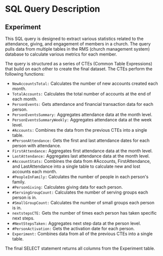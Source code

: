 # SQL Query Description

## Experiment 

This SQL query is designed to extract various statistics related to the attendance, giving, and engagement of members in a church. The query pulls data from multiple tables in the RMS (church management system) database to calculate various metrics for each member.

The query is structured as a series of CTEs (Common Table Expressions) that build on each other to create the final dataset. The CTEs perform the following functions:

* `NewAccountsTotal:` Calculates the number of new accounts created each month.
* `TotalAccounts:` Calculates the total number of accounts at the end of each month.
* `PersonEvents:` Gets attendance and financial transaction data for each person.
* `PersonEventsSummary:` Aggregates attendance data at the month level.
* `PersonEventsSummaryWeekly:` Aggregates attendance data at the week level.
* `#Accounts:` Combines the data from the previous CTEs into a single table.
* `#PersonAttendance:` Gets the first and last attendance dates for each person with attendance.
* `FirstAttendance:` Aggregates first attendance data at the month level.
* `LastAttendance:` Aggregates last attendance data at the month level.
* `#AccountStats:` Combines the data from #Accounts, FirstAttendance, and LastAttendance into a single table to calculate new and lost accounts each month.
* `#PeopleInFamily:` Calculates the number of people in each person's family.
* `#PersonGiving:` Calculates giving data for each person.
* `#ServingGroupCount:` Calculates the number of serving groups each person is in.
* `#SmallGroupCount:` Calculates the number of small groups each person is in.
* `nextstepsCTE:` Gets the number of times each person has taken specific next steps.
* `#NextStepsTaken:` Aggregates next step data at the person level.
* `#PersonActivation:` Gets the activation date for each person.
* `Experiment:` Combines data from all of the previous CTEs into a single table.

The final SELECT statement returns all columns from the Experiment table.